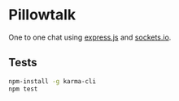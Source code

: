 # Pillowtalk

One to one chat using [express.js](https://github.com/strongloop/express/) and
[sockets.io](https://github.com/Automattic/ocket.io/).

## Tests

```bash
npm-install -g karma-cli
npm test
```
